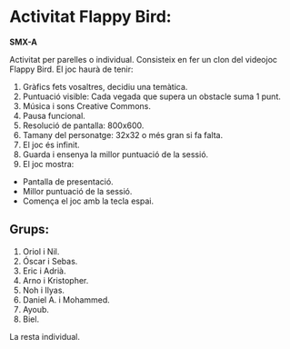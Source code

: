 # Activitat Flappy Bird:

**SMX-A**

Activitat per parelles o individual.
Consisteix en fer un clon del videojoc Flappy Bird. El joc haurà de tenir:

1. Gràfics fets vosaltres, decidiu una temàtica.
2. Puntuació visible: Cada vegada que supera un obstacle suma 1 punt.
3. Música i sons Creative Commons.
4. Pausa funcional.
5. Resolució de pantalla: 800x600.
6. Tamany del personatge: 32x32 o més gran si fa falta.
7. El joc és infinit.
8. Guarda i ensenya la millor puntuació de la sessió.
9. El joc mostra:
  - Pantalla de presentació.
  - Millor puntuació de la sessió.
  - Comença el joc amb la tecla espai.

## Grups:

1. Oriol i Nil.
2. Óscar i Sebas.
3. Eric i Adrià.
4. Arno i Kristopher.
5. Noh i Ilyas.
6. Daniel A. i Mohammed.
7. Ayoub.
8. Biel.

La resta individual.
   


